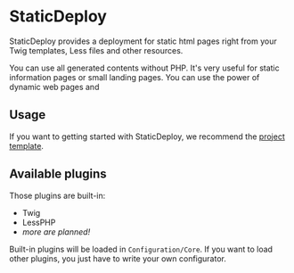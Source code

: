 StaticDeploy
============

StaticDeploy provides a deployment for static html pages right from your Twig templates,
Less files and other resources.

You can use all generated contents without PHP. It's very useful for static information
pages or small landing pages. You can use the power of dynamic web pages and

Usage
-----

If you want to getting started with StaticDeploy, we recommend the
[project template](https://github.com/timonf/static-deploy-template).

Available plugins
-----------------

Those plugins are built-in:

*   Twig
*   LessPHP
*   _more are planned!_

Built-in plugins will be loaded in `Configuration/Core`. If you want to load
other plugins, you just have to write your own configurator.
